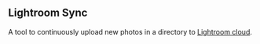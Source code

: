Lightroom Sync
---
A tool to continuously upload new photos in a directory to [Lightroom cloud](https://lightroom.adobe.com/).
